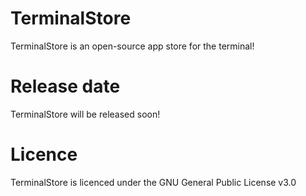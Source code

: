 # TerminalStore
TerminalStore is an open-source app store for the terminal!

# Release date
TerminalStore will be released soon!

# Licence
TerminalStore is licenced under the GNU General Public License v3.0
